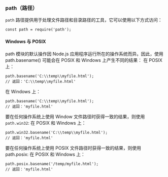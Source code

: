 ### path（路径）
`path` 路径提供用于处理文件路径和目录路径的工具，它可以使用以下方式访问：
```
const path = require('path');
```
#### Windows 与 POSIX
path 模块的默认操作因 Node.js 应用程序运行所在的操作系统而异。因此，使用 path.basename() 可能会在 POSIX 和 Windows 上产生不同的结果：
在 POSIX 上：
```
path.basename('C:\\temp\\myfile.html');
// 返回：'C:\\temp\\myfile.html'
```
在 Windows 上：
```
path.basename('C:\\temp\\myfile.html');
// 返回：'myfile.html'
```
要在任何操作系统上使用 Window 文件路径时获得一致的结果，则使用 `path.win32`:
在 POSIX 和 Windows 上：
```
path.win32.basename('C:\\temp\\myfile.html');
// 返回：'myfile.html'
```
要在任何操作系统上使用 POSIX 文件路径时获得一致的结果，则使用 path.posix:
在 POSIX 和 Windows 上：
```
path.posix.basename('/temp/myfile.html');
// 返回：'myfile.html'
```